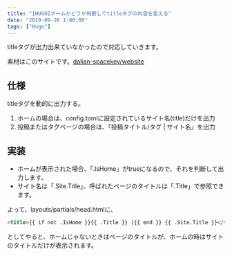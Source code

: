 ```yaml
---
title: "[HUGO]ホームかどうか判断してtitleタグの内容を変える"
date: "2019-09-26 1:00:00"
tags: ["Hugo"]
---
```


titleタグが出力出来ていなかったので対応していきます。

<!--more-->

素材はこのサイトです。[dalian-spacekey/website](https://github.com/dalian-spacekey/website)

## 仕様

titleタグを動的に出力する。

1. ホームの場合は、config.tomlに設定されているサイト名(title)だけを出力
2. 投稿またはタグページの場合は、「投稿タイトル/タグ | サイト名」を出力

## 実装

* ホームが表示された場合、「.IsHome」がtrueになるので、それを判断して出力します。
* サイト名は「.Site.Title」、呼ばれたページのタイトルは「.Title」で参照できます。

よって、layouts/partials/head.htmlに、

```html
<title>{{ if not .IsHome }}{{ .Title }} |{{ end }} {{ .Site.Title }}</title>
```

としてやると、ホームじゃないときはページのタイトルが、ホームの時はサイトのタイトルだけが表示されます。